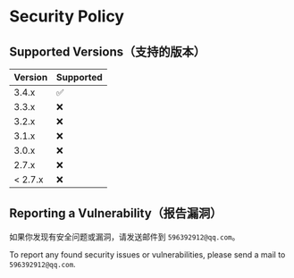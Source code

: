 # Security Policy

## Supported Versions（支持的版本）

| Version | Supported          |
|---------|--------------------|
| 3.4.x   | :white_check_mark: |
| 3.3.x   | :x:                |
| 3.2.x   | :x:                |
| 3.1.x   | :x:                |
| 3.0.x   | :x:                |
| 2.7.x   | :x:                |
| < 2.7.x | :x:                |

## Reporting a Vulnerability（报告漏洞）

如果你发现有安全问题或漏洞，请发送邮件到 `596392912@qq.com`。

To report any found security issues or vulnerabilities, please send a mail to `596392912@qq.com`.
